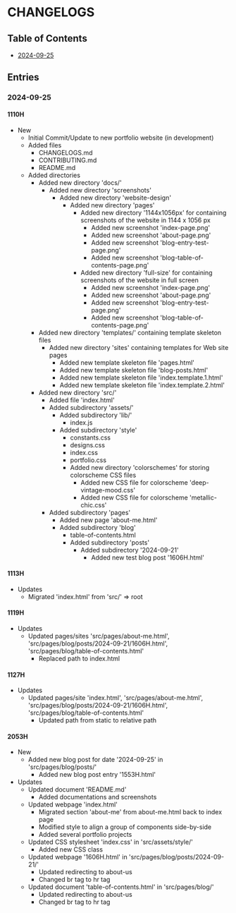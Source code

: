 # CHANGELOGS

## Table of Contents
+ [2024-09-25](#2024-09-25)

## Entries

### 2024-09-25

#### 1110H
- New
    + Initial Commit/Update to new portfolio website (in development)
    - Added files
        + CHANGELOGS.md
        + CONTRIBUTING.md
        + README.md
    - Added directories
        - Added new directory 'docs/'
            - Added new directory 'screenshots'
                - Added new directory 'website-design'
                    - Added new directory 'pages'
                        - Added new directory '1144x1056px' for containing screenshots of the website in 1144 x 1056 px
                            + Added new screenshot 'index-page.png'
                            + Added new screenshot 'about-page.png'
                            + Added new screenshot 'blog-entry-test-page.png'
                            + Added new screenshot 'blog-table-of-contents-page.png'
                        - Added new directory 'full-size' for containing screenshots of the website in full screen
                            + Added new screenshot 'index-page.png'
                            + Added new screenshot 'about-page.png'
                            + Added new screenshot 'blog-entry-test-page.png'
                            + Added new screenshot 'blog-table-of-contents-page.png'
        - Added new directory 'templates/' containing template skeleton files
            - Added new directory 'sites' containing templates for Web site pages
                + Added new template skeleton file 'pages.html'
                + Added new template skeleton file 'blog-posts.html'
                + Added new template skeleton file 'index.template.1.html'
                + Added new template skeleton file 'index.template.2.html'
        - Added new directory 'src/'
            + Added file 'index.html'
            - Added subdirectory 'assets/'
                - Added subdirectory 'lib/'
                    + index.js
                - Added subdirectory 'style'
                    + constants.css
                    + designs.css
                    + index.css
                    + portfolio.css
                    - Added new directory 'colorschemes' for storing colorscheme CSS files
                        + Added new CSS file for colorscheme 'deep-vintage-mood.css'
                        + Added new CSS file for colorscheme 'metallic-chic.css'
            - Added subdirectory 'pages'
                + Added new page 'about-me.html'
                - Added subdirectory 'blog'
                    + table-of-contents.html
                    - Added subdirectory 'posts'
                        - Added subdirectory '2024-09-21'
                            + Added new test blog post '1606H.html'

#### 1113H
- Updates
    - Migrated 'index.html' from 'src/' => root

#### 1119H
- Updates
    - Updated pages/sites 'src/pages/about-me.html', 'src/pages/blog/posts/2024-09-21/1606H.html', 'src/pages/blog/table-of-contents.html'
        + Replaced path to index.html

#### 1127H
- Updates
    - Updated pages/site 'index.html', 'src/pages/about-me.html', 'src/pages/blog/posts/2024-09-21/1606H.html', 'src/pages/blog/table-of-contents.html'
        + Updated path from static to relative path

#### 2053H
- New
    - Added new blog post for date '2024-09-25' in 'src/pages/blog/posts/'
        + Added new blog post entry '1553H.html'
- Updates
    - Updated document 'README.md'
        + Added documentations and screenshots
    - Updated webpage 'index.html'
        + Migrated section 'about-me' from about-me.html back to index page
        + Modified style to align a group of components side-by-side
        + Added several portfolio projects
    - Updated CSS stylesheet 'index.css' in 'src/assets/style/'
        + Added new CSS class
    - Updated webpage '1606H.html' in 'src/pages/blog/posts/2024-09-21/'
        + Updated redirecting to about-us
        + Changed br tag to hr tag
    - Updated document 'table-of-contents.html' in 'src/pages/blog/'
        + Updated redirecting to about-us
        + Changed br tag to hr tag

